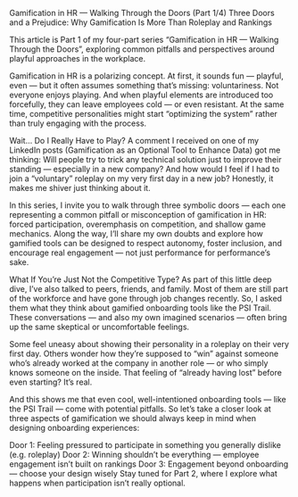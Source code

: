Gamification in HR — Walking Through the Doors (Part 1/4)
Three Doors and a Prejudice: Why Gamification Is More Than Roleplay and Rankings

This article is Part 1 of my four-part series “Gamification in HR — Walking Through the Doors”, exploring common pitfalls and perspectives around playful approaches in the workplace.

Gamification in HR is a polarizing concept. At first, it sounds fun — playful, even — but it often assumes something that’s missing: voluntariness. Not everyone enjoys playing. And when playful elements are introduced too forcefully, they can leave employees cold — or even resistant. At the same time, competitive personalities might start “optimizing the system” rather than truly engaging with the process.

Wait… Do I Really Have to Play?
A comment I received on one of my LinkedIn posts (Gamification as an Optional Tool to Enhance Data) got me thinking:
Will people try to trick any technical solution just to improve their standing — especially in a new company?
And how would I feel if I had to join a “voluntary” roleplay on my very first day in a new job? Honestly, it makes me shiver just thinking about it.

In this series, I invite you to walk through three symbolic doors — each one representing a common pitfall or misconception of gamification in HR: forced participation, overemphasis on competition, and shallow game mechanics. Along the way, I’ll share my own doubts and explore how gamified tools can be designed to respect autonomy, foster inclusion, and encourage real engagement — not just performance for performance’s sake.

What If You’re Just Not the Competitive Type?
As part of this little deep dive, I’ve also talked to peers, friends, and family. Most of them are still part of the workforce and have gone through job changes recently. So, I asked them what they think about gamified onboarding tools like the PSI Trail. These conversations — and also my own imagined scenarios — often bring up the same skeptical or uncomfortable feelings.

Some feel uneasy about showing their personality in a roleplay on their very first day. Others wonder how they’re supposed to “win” against someone who’s already worked at the company in another role — or who simply knows someone on the inside. That feeling of “already having lost” before even starting? It’s real.

And this shows me that even cool, well-intentioned onboarding tools — like the PSI Trail — come with potential pitfalls. So let’s take a closer look at three aspects of gamification we should always keep in mind when designing onboarding experiences:

Door 1: Feeling pressured to participate in something you generally dislike (e.g. roleplay)
Door 2: Winning shouldn’t be everything — employee engagement isn’t built on rankings
Door 3: Engagement beyond onboarding — choose your design wisely
Stay tuned for Part 2, where I explore what happens when participation isn’t really optional.
